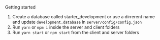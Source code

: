 Getting started

1.  Create a database called starter_development or use a dirrerent name and update `development.database` in `server/config/config.json`
2.  Run `yarn` or `npm i` inside the server and client folders
3.  Run `yarn start` or `npm start` from the client and server folders
